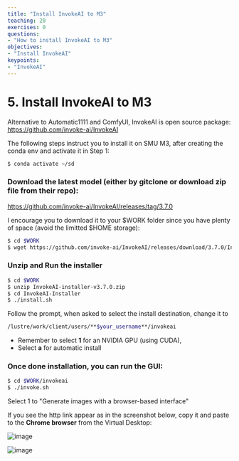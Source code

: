 ```yaml
---
title: "Install InvokeAI to M3"
teaching: 20
exercises: 0
questions:
- "How to install InvokeAI to M3"
objectives:
- "Install InvokeAI"
keypoints:
- "InvokeAI"
---
```


# 5. Install InvokeAI to M3

Alternative to Automatic1111 and ComfyUI, InvokeAI is open source package: https://github.com/invoke-ai/InvokeAI

The following steps instruct you to install it on SMU M3, after creating the conda env and activate it in Step 1:

```bash
$ conda activate ~/sd
```

### Download the latest model (either by gitclone or download zip file from their repo):
https://github.com/invoke-ai/InvokeAI/releases/tag/3.7.0

I encourage you to download it to your $WORK folder since you have plenty of space (avoid the limitted $HOME storage):

```bash
$ cd $WORK
$ wget https://github.com/invoke-ai/InvokeAI/releases/download/3.7.0/InvokeAI-installer-v3.7.0.zip
```

### Unzip and Run the installer

```bash
$ cd $WORK
$ unzip InvokeAI-installer-v3.7.0.zip
$ cd InvokeAI-Installer
$ ./install.sh
```

Follow the prompt, when asked to select the install destination, change it to

```bash
/lustre/work/client/users/**$your_username**/invokeai
```

- Remember to select **1** for an NVIDIA GPU (using CUDA),
- Select **a** for automatic install

### Once done installation, you can run the GUI:

```bash
$ cd $WORK/invokeai
$ ./invoke.sh
```
Select 1 to "Generate images with a browser-based interface"

If you see the http link appear as in the screenshot below, copy it and paste to the **Chrome browser** from the Virtual Desktop:

![image](https://github.com/vuminhtue/SMU_StableDiffusion_UI/assets/43855029/fbd9346e-472a-496a-94df-d42981810845)

![image](https://github.com/vuminhtue/SMU_StableDiffusion_UI/assets/43855029/2e1dc371-6b75-4466-9d53-b9547e40abbd)

